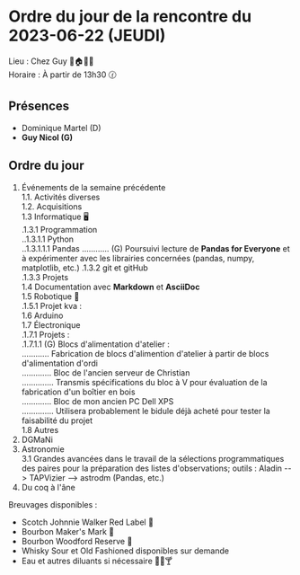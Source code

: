 # Ordre du jour de la rencontre du 2023-06-22 (JEUDI)

Lieu :    Chez Guy 🎄🏠🌳🌲  
Horaire : À partir de 13h30 🕜  
## Présences
* Dominique Martel (D)  
* **Guy Nicol (G)**  

## Ordre du jour
1. Événements de la semaine précédente  
 1.1.  Activités diverses  
 1.2.  Acquisitions  
 1.3 Informatique 🖥  
.1.3.1 Programmation  
..1.3.1.1 Python  
..1.3.1.1.1 Pandas
............ (G) Poursuivi lecture de **Pandas for Everyone** et à expérimenter avec les librairies concernées (pandas, numpy, matplotlib, etc.)
.1.3.2 git et gitHub  
.1.3.3 Projets  
1.4 Documentation avec **Markdown** et **AsciiDoc**  
1.5 Robotique 🤖  
.1.5.1 Projet kva :  
1.6 Arduino  
1.7 Électronique  
.1.7.1 Projets :  
.1.7.1.1 (G) Blocs d'alimentation d'atelier :  
............ Fabrication de blocs d'alimention d'atelier à partir de blocs d'alimentation d'ordi  
............. Bloc de l'ancien serveur de Christian  
.............. Transmis spécifications du bloc à V pour évaluation de la fabrication d'un boîtier en bois  
............. Bloc de mon ancien PC Dell XPS  
.............. Utilisera probablement le bidule déjà acheté pour tester la faisabilité du projet  
1.8 Autres  
2. DGMaNi  
3. Astronomie  
3.1 Grandes avancées dans le travail de la sélections programmatiques des paires pour la préparation des listes d'observations; 
outils : Aladin --> TAPVizier --> astrodm (Pandas, etc.)  
4. Du coq à l'âne    

Breuvages disponibles :
  * Scotch Johnnie Walker Red Label 🥃
  * Bourbon Maker's Mark 🥃  
  * Bourbon Woodford Reserve 🥃  
  * Whisky Sour et Old Fashioned disponibles sur demande
  * Eau et autres diluants si nécessaire 🍶🍺🍸
  
  
